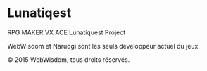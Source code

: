 # Lunatiqest
RPG MAKER VX ACE Lunatiquest Project

WebWisdom et Narudgi sont les seuls développeur actuel du jeux.

© 2015 WebWisdom, tous droits réservés.
